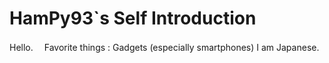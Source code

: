 # HamPy93`s Self Introduction
 Hello.
　Favorite things : Gadgets (especially smartphones)
  I am Japanese.
　

